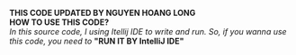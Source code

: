 **THIS CODE UPDATED BY NGUYEN HOANG LONG** <br>
**HOW TO USE THIS CODE?** <br>
_In this source code, I using Itellij IDE to write and run. So, if you wanna use this code, you need to_ **"RUN IT BY IntelliJ IDE"**

